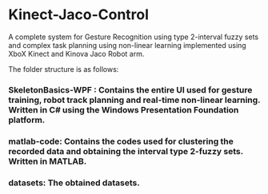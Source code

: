 # Kinect-Jaco-Control
A complete system for Gesture Recognition using type 2-interval fuzzy sets and complex task planning using non-linear learning implemented using XboX Kinect and Kinova Jaco Robot arm.

The folder structure is as follows:
 ### SkeletonBasics-WPF : Contains the entire UI used for gesture training, robot track planning and real-time non-linear learning. Written in C# using the Windows Presentation Foundation platform.
 
 ### matlab-code: Contains the codes used for clustering the recorded data and obtaining the interval type 2-fuzzy sets. Written in MATLAB.
 
 ### datasets: The obtained datasets.

